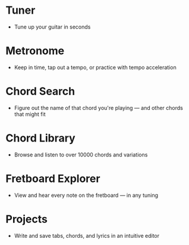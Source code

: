# Tuner
- Tune up your guitar in seconds

# Metronome
- Keep in time, tap out a tempo, or practice with tempo acceleration

# Chord Search
- Figure out the name of that chord you're playing — and other chords that might fit

# Chord Library
- Browse and listen to over 10000 chords and variations

# Fretboard Explorer
- View and hear every note on the fretboard — in any tuning

# Projects
- Write and save tabs, chords, and lyrics in an intuitive editor